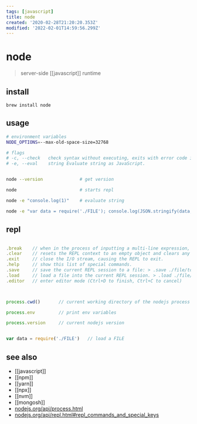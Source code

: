 ```yaml
---
tags: [javascript]
title: node
created: '2020-02-28T21:20:20.353Z'
modified: '2022-02-01T14:59:56.299Z'
---
```


# node

> server-side [[javascript]] runtime

## install

`brew install node`

## usage

```sh
# environment variables
NODE_OPTIONS=--max-old-space-size=32768

# flags
# -c, --check   check syntax without executing, exits with error code if script is invalid
# -e, --eval    string Evaluate string as JavaScript.


node --version              # get version

node                        # starts repl

node -e "console.log(1)"    # evaluate string

node -e "var data = require('./FILE'); console.log(JSON.stringify(data, null, 2));" # pretty print json from js-obj
```

## repl

```js

.break    // when in the process of inputting a multi-line expression, enter the .break command (or press Ctrl+C) to abort further input or processing of that expression.
.clear    // resets the REPL context to an empty object and clears any multi-line expression being input.
.exit     // close the I/O stream, causing the REPL to exit.
.help     // show this list of special commands.
.save     // save the current REPL session to a file: > .save ./file/to/save.js
.load     // load a file into the current REPL session. > .load ./file/to/load.js
.editor   // enter editor mode (Ctrl+D to finish, Ctrl+C to cancel)



process.cwd()       // current working directory of the nodejs process

process.env         // print env variables

process.version     // current nodejs version


var data = require('./FILE')   // load a FILE
```
## see also
- [[javascript]]
- [[npm]]
- [[yarn]]
- [[npx]]
- [[nvm]]
- [[mongosh]]
- [nodejs.org/api/process.html](https://nodejs.org/api/process.html)
- [nodejs.org/api/repl.html#repl_commands_and_special_keys](https://nodejs.org/api/repl.html#repl_commands_and_special_keys)
